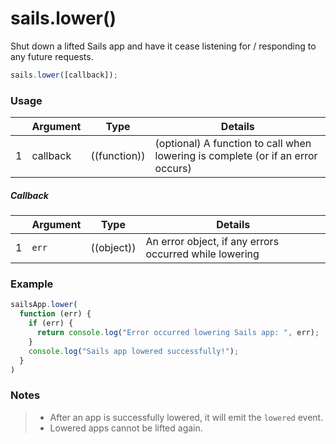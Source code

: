 # sails.lower()

Shut down a lifted Sails app and have it cease listening for / responding to any future requests.



```javascript
sails.lower([callback]);
```


### Usage

|   |          Argument           | Type                | Details
|---| --------------------------- | ------------------- | -----------
| 1 |        callback             | ((function))        | (optional) A function to call when lowering is complete (or if an error occurs)

##### Callback

|   | Argument  | Type         | Details |
|---|-----------|:------------:|---------|
| 1 | `err`     | ((object))   | An error object, if any errors occurred while lowering


### Example

```javascript
sailsApp.lower(
  function (err) {
    if (err) {
      return console.log("Error occurred lowering Sails app: ", err);
    }
    console.log("Sails app lowered successfully!");
  }
)
```

### Notes
> - After an app is successfully lowered, it will emit the `lowered` event.
> - Lowered apps cannot be lifted again.

<docmeta name="displayName" value="sails.lower()">
